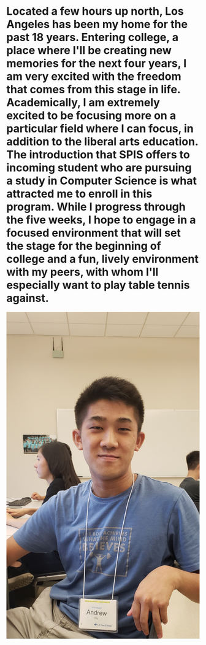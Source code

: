 # Located a few hours up north, Los Angeles has been my home for the past 18 years. Entering college, a place where I'll be creating new memories for the next four years, I am very excited with the freedom that comes from this stage in life. Academically, I am extremely excited to be focusing more on a particular field where I can focus, in addition to the liberal arts education. The introduction that SPIS offers to incoming student who are pursuing a study in Computer Science is what attracted me to enroll in this program. While I progress through the five weeks, I hope to engage in a focused environment that will set the stage for the beginning of college and a fun, lively environment with my peers, with whom I'll especially want to play table tennis against.

![me](andrew-h.jpg)
